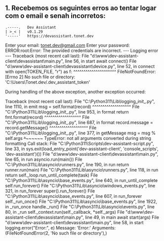 ﻿## 1. Recebemos os seguintes erros ao tentar logar com o email e senah incorretos:

    .-----.   Dev Assistant
    | >_< |   v0.1.29
    '-----'   https://devassistant.tonet.dev

Enter your email: <tonet.dev@gmail.com>
Enter your password:
ERROR:root:Error: The provided credentials are incorrect.
--- Logging error ---
Traceback (most recent call last):
  File "d:\www\dev-assistant-client\devassistant\main.py", line 56, in start
    await connect()
  File "d:\www\dev-assistant-client\devassistant\device.py", line 52, in connect
    with open(TOKEN_FILE, "r") as f:
         ^^^^^^^^^^^^^^^^^^^^^
FileNotFoundError: [Errno 2] No such file or directory: 'C:\\Users\\Tonet.dev/.dev_assistant_token'

During handling of the above exception, another exception occurred:

Traceback (most recent call last):
  File "C:\Python311\Lib\logging\__init__.py", line 1110, in emit
    msg = self.format(record)
          ^^^^^^^^^^^^^^^^^^^
  File "C:\Python311\Lib\logging\__init__.py", line 953, in format
    return fmt.format(record)
           ^^^^^^^^^^^^^^^^^^
  File "C:\Python311\Lib\logging\__init__.py", line 687, in format
    record.message = record.getMessage()
                     ^^^^^^^^^^^^^^^^^^^
  File "C:\Python311\Lib\logging\__init__.py", line 377, in getMessage
    msg = msg % self.args
          ~~~~^~~~~~~~~~~
TypeError: not all arguments converted during string formatting
Call stack:
  File "C:\Python311\Scripts\dev-assistant-script.py", line 33, in <module>
    sys.exit(load_entry_point('dev-assistant-client', 'console_scripts', 'dev-assistant')())
  File "d:\www\dev-assistant-client\devassistant\main.py", line 65, in run
    asyncio.run(main())
  File "C:\Python311\Lib\asyncio\runners.py", line 190, in run
    return runner.run(main)
  File "C:\Python311\Lib\asyncio\runners.py", line 118, in run
    return self._loop.run_until_complete(task)
  File "C:\Python311\Lib\asyncio\base_events.py", line 640, in run_until_complete
    self.run_forever()
  File "C:\Python311\Lib\asyncio\windows_events.py", line 321, in run_forever
    super().run_forever()
  File "C:\Python311\Lib\asyncio\base_events.py", line 607, in run_forever
    self._run_once()
  File "C:\Python311\Lib\asyncio\base_events.py", line 1922, in _run_once
    handle._run()
  File "C:\Python311\Lib\asyncio\events.py", line 80, in _run
    self._context.run(self._callback, *self._args)
  File "d:\www\dev-assistant-client\devassistant\main.py", line 49, in main
    await start(args)
  File "d:\www\dev-assistant-client\devassistant\main.py", line 58, in start
    logging.error("Error:", e)
Message: 'Error:'
Arguments: (FileNotFoundError(2, 'No such file or directory'),)